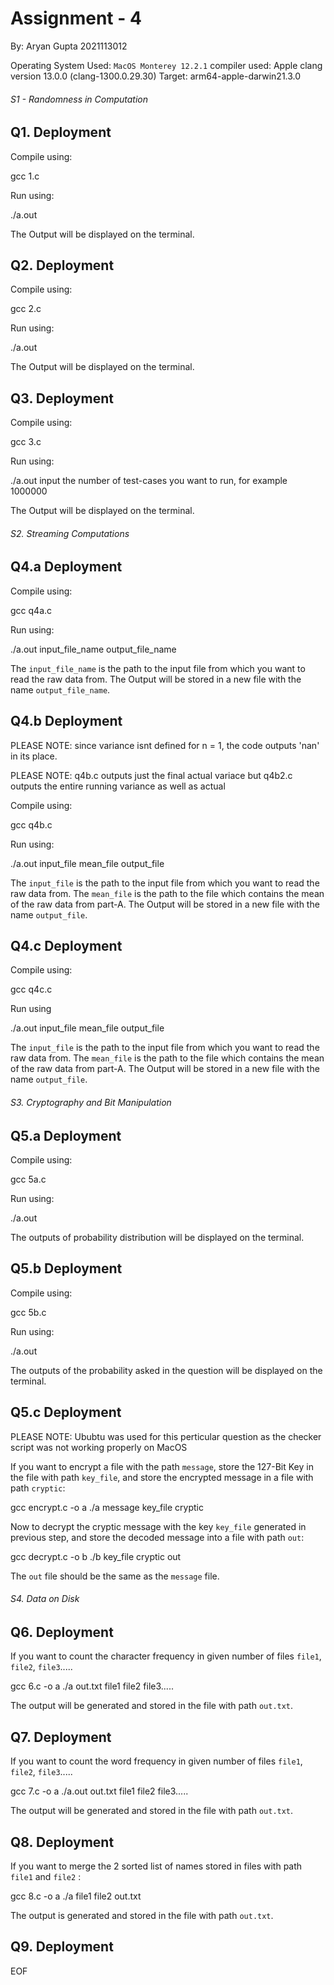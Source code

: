 # Assignment - 4

By:
Aryan Gupta
2021113012

Operating System Used: `MacOS Monterey 12.2.1`
compiler used:
Apple clang version 13.0.0 (clang-1300.0.29.30)
Target: arm64-apple-darwin21.3.0


###### S1 - Randomness in Computation


## Q1. Deployment

Compile using:

  gcc 1.c 

Run using:

  ./a.out

The Output will be displayed on the terminal.


## Q2. Deployment

Compile using:

  gcc 2.c 

Run using:

  ./a.out

The Output will be displayed on the terminal.

## Q3. Deployment

Compile using:

  gcc 3.c

Run using:

  ./a.out
  input the number of test-cases you want to run, for example 1000000

The Output will be displayed on the terminal.


######  S2. Streaming Computations


## Q4.a Deployment

Compile using:

  gcc q4a.c 

Run using:

  ./a.out input_file_name output_file_name

The `input_file_name` is the path to the input file from which you want to read the raw data from.
The Output will be stored in a new file with the name `output_file_name`.


## Q4.b Deployment

PLEASE NOTE: 
since variance isnt defined for n = 1, the code outputs 'nan' in its place.

PLEASE NOTE:
q4b.c outputs just the final actual variace but q4b2.c outputs the entire running variance as well as actual

Compile using:

  gcc q4b.c 

Run using:

  ./a.out input_file mean_file output_file

The `input_file` is the path to the input file from which you want to read the raw data from.
The `mean_file` is the path to the file which contains the mean of the raw data from part-A.
The Output will be stored in a new file with the name `output_file`.


## Q4.c Deployment

Compile using:

  gcc q4c.c

Run using

  ./a.out input_file mean_file output_file

The `input_file` is the path to the input file from which you want to read the raw data from.
The `mean_file` is the path to the file which contains the mean of the raw data from part-A.
The Output will be stored in a new file with the name `output_file`.



######  S3. Cryptography and Bit Manipulation


## Q5.a Deployment

Compile using:

  gcc 5a.c 

Run using:

  ./a.out 

The outputs of probability distribution will be displayed on the terminal.


## Q5.b Deployment

Compile using:

  gcc 5b.c 

Run using:

  ./a.out 

The outputs of the probability asked in the question will be displayed on the terminal.


## Q5.c Deployment

PLEASE NOTE:
Ububtu was used for this perticular question as the checker script was not working properly on MacOS

If you want to encrypt a file with the path `message`, store the 127-Bit Key in the file with path `key_file`, and store the encrypted message in a file with path `cryptic`:

  gcc encrypt.c -o a
  ./a message key_file cryptic

Now to decrypt the cryptic message with the key `key_file` generated in previous step, and store the decoded message into a file with path `out`:

  gcc decrypt.c -o b
  ./b key_file cryptic out

The `out` file should be the same as the `message` file.



######  S4. Data on Disk


## Q6. Deployment

If you want to count the character frequency in given number of files `file1`, `file2`, `file3`.....

  gcc 6.c -o a
  ./a out.txt file1 file2 file3.....

The output will be generated and stored in the file with path `out.txt`.


## Q7. Deployment

If you want to count the word frequency in given number of files `file1`, `file2`, `file3`.....

  gcc 7.c -o a
 ./a.out out.txt file1 file2 file3.....

The output will be generated and stored in the file with path `out.txt`.


## Q8. Deployment

If you want to merge the 2 sorted list of names stored in files with path `file1` and `file2` :

  gcc 8.c -o a
  ./a file1 file2 out.txt 

The output is generated and stored in the file with path `out.txt`.


## Q9. Deployment

EOF